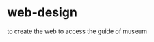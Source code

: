 # web-design
to create the web to access the guide of museum
<html>
  <welcome to museum>
    <welcome to museum/>
    <html/>
